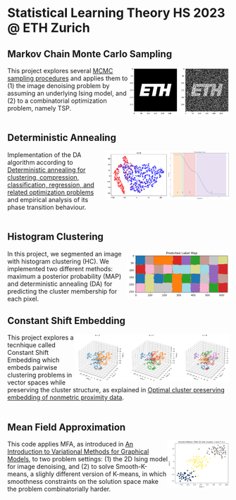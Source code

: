 # Statistical Learning Theory HS 2023 @ ETH Zurich
## Markov Chain Monte Carlo Sampling
<img align="right" height="110" src="https://github.com/jiaqingxie/Statistical-Learning-Theory-ETHZ/blob/main/Images/1.png"></img>
This project explores several [MCMC sampling procedures](https://www.cs.princeton.edu/courses/archive/spr06/cos598C/papers/AndrieuFreitasDoucetJordan2003.pdf) and applies them to (1) the image denoising problem by assuming an underlying Ising model, and (2) to a combinatorial optimization problem, namely TSP.
<br/><br/>
## Deterministic Annealing
<img align="right" height="110" src="https://github.com/jiaqingxie/Statistical-Learning-Theory-ETHZ/blob/main/Images/2_1.png"></img>
<img align="right" height="110" src="https://github.com/jiaqingxie/Statistical-Learning-Theory-ETHZ/blob/main/Images/2_2.png"></img>
Implementation of the DA algorithm according to [Deterministic annealing for clustering, compression, classification, regression, and related optimization problems](https://ieeexplore.ieee.org/document/726788) and empirical analysis of its phase transition behaviour.
<br/><br/>

## Histogram Clustering
<img align="right" height="110" src="https://github.com/jiaqingxie/Statistical-Learning-Theory-ETHZ/blob/main/Images/3.png"></img>
In this project, we segmented an image with histogram clustering (HC). We implemented two different methods: maximum a posterior probability (MAP) and deterministic annealing (DA) for predicting the cluster membership for each pixel.

## Constant Shift Embedding
<img align="right" height="110" src="https://github.com/jiaqingxie/Statistical-Learning-Theory-ETHZ/blob/main/Images/4.png"></img>
This project explores a tecnhique called Constant Shift Embedding which embeds pairwise clustering problems in vector spaces while preserving the cluster structure, as explained in [Optimal cluster preserving embedding of nonmetric proximity data](https://ieeexplore.ieee.org/document/1251147).
<br/><br/>

## Mean Field Approximation
<img align="right" height="110" src="https://github.com/jiaqingxie/Statistical-Learning-Theory-ETHZ/blob/main/Images/5.png"></img>
This code applies MFA, as introduced in [An Introduction to Variational Methods for Graphical Models](https://people.eecs.berkeley.edu/~jordan/papers/variational-intro.pdf), to two problem settings: (1) the 2D Ising model for image denoising, and (2) to solve Smooth-K-means, a slighly different version of K-means, in which smoothness constraints on the solution space make the problem combinatorially harder.
